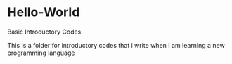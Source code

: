 # Hello-World
Basic Introductory Codes

This is a folder for introductory codes that i write when I am learning a new programming language 
